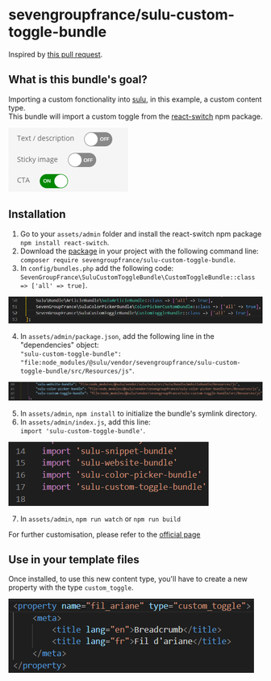 # sevengroupfrance/sulu-custom-toggle-bundle

Inspired by [this pull request](https://github.com/sulu/sulu-demo/pull/66).

## What is this bundle's goal?
Importing a custom fonctionality into [sulu](https://github.com/sulu/sulu), in this example, a custom content type.\
This bundle will import a custom toggle from the [react-switch](https://www.npmjs.com/package/react-switch) npm package.

![How the custom toggle looks in sulu's admin](assets/images/ct-1.png)

## Installation
1. Go to your `assets/admin` folder and install the react-switch npm package `npm install react-switch`.
2. Download the [package](https://packagist.org/packages/sevengroupfrance/sulu-custom-toggle-bundle) in your project with the following command line:\
`composer require sevengroupfrance/sulu-custom-toggle-bundle`.
3. In `config/bundles.php` add the following code:\
`SevenGroupFrance\SuluCustomToggleBundle\CustomToggleBundle::class => ['all' => true]`.

![bundles.php file with additional line](assets/images/ct-2.png)

4. In `assets/admin/package.json`, add the following line in the "dependencies" object:\
`"sulu-custom-toggle-bundle": "file:node_modules/@sulu/vendor/sevengroupfrance/sulu-custom-toggle-bundle/src/Resources/js"`.

![package.json file with additional line](assets/images/ct-3.png)

5. In `assets/admin`, `npm install` to initialize the bundle's symlink directory.
6. In `assets/admin/index.js`, add this line:\
`import 'sulu-custom-toggle-bundle'`.

![index.js file with additional line](assets/images/ct-4.png)

7. In `assets/admin`, `npm run watch` or `npm run build`

For further customisation, please refer to the [official page](https://www.npmjs.com/package/react-switch)

## Use in your template files
Once installed, to use this new content type, you'll have to create a new property with the type `custom_toggle`.

![How to use the new content type](assets/images/ct-5.png)
